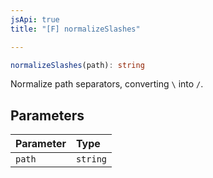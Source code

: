 ```yaml
---
jsApi: true
title: "[F] normalizeSlashes"

---
```

```ts
normalizeSlashes(path): string
```

Normalize path separators, converting `\` into `/`.

## Parameters

| Parameter | Type |
| :------ | :------ |
| `path` | `string` |

